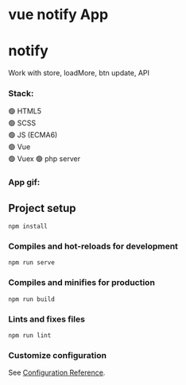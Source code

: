 # vue notify App   

# notify
Work with store, loadMore, btn update, API    

### Stack:    
:green_circle: HTML5       
:green_circle: SCSS          
:green_circle: JS (ECMA6)              
:green_circle: Vue   
:green_circle: Vuex
:green_circle: php server   

### App gif:   
   

## Project setup
```
npm install
```

### Compiles and hot-reloads for development
```
npm run serve
```

### Compiles and minifies for production
```
npm run build
```

### Lints and fixes files
```
npm run lint
```

### Customize configuration
See [Configuration Reference](https://cli.vuejs.org/config/).
